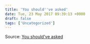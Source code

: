 ```yaml
---
title: 'You should''ve asked'
date: Tue, 23 May 2017 09:39:13 +0000
draft: false
tags: ['Uncategorized']
---
```


Source: [You should've asked](https://english.emmaclit.com/2017/05/20/you-shouldve-asked/)
